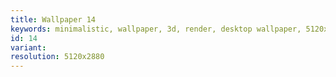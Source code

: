 ```yaml
---
title: Wallpaper 14
keywords: minimalistic, wallpaper, 3d, render, desktop wallpaper, 5120x2880, orange, yellow, light
id: 14
variant: 
resolution: 5120x2880
---
```

